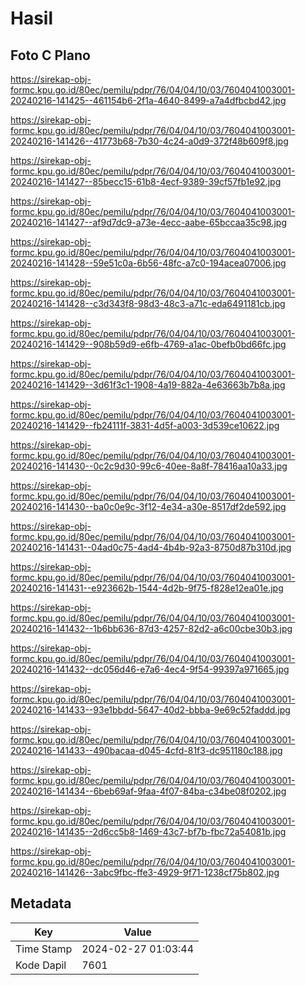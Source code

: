 # Hasil

## Foto C Plano

https://sirekap-obj-formc.kpu.go.id/80ec/pemilu/pdpr/76/04/04/10/03/7604041003001-20240216-141425--461154b6-2f1a-4640-8499-a7a4dfbcbd42.jpg

https://sirekap-obj-formc.kpu.go.id/80ec/pemilu/pdpr/76/04/04/10/03/7604041003001-20240216-141426--41773b68-7b30-4c24-a0d9-372f48b609f8.jpg

https://sirekap-obj-formc.kpu.go.id/80ec/pemilu/pdpr/76/04/04/10/03/7604041003001-20240216-141427--85becc15-61b8-4ecf-9389-39cf57fb1e92.jpg

https://sirekap-obj-formc.kpu.go.id/80ec/pemilu/pdpr/76/04/04/10/03/7604041003001-20240216-141427--af9d7dc9-a73e-4ecc-aabe-65bccaa35c98.jpg

https://sirekap-obj-formc.kpu.go.id/80ec/pemilu/pdpr/76/04/04/10/03/7604041003001-20240216-141428--59e51c0a-6b56-48fc-a7c0-194acea07006.jpg

https://sirekap-obj-formc.kpu.go.id/80ec/pemilu/pdpr/76/04/04/10/03/7604041003001-20240216-141428--c3d343f8-98d3-48c3-a71c-eda6491181cb.jpg

https://sirekap-obj-formc.kpu.go.id/80ec/pemilu/pdpr/76/04/04/10/03/7604041003001-20240216-141429--908b59d9-e6fb-4769-a1ac-0befb0bd66fc.jpg

https://sirekap-obj-formc.kpu.go.id/80ec/pemilu/pdpr/76/04/04/10/03/7604041003001-20240216-141429--3d61f3c1-1908-4a19-882a-4e63663b7b8a.jpg

https://sirekap-obj-formc.kpu.go.id/80ec/pemilu/pdpr/76/04/04/10/03/7604041003001-20240216-141429--fb24111f-3831-4d5f-a003-3d539ce10622.jpg

https://sirekap-obj-formc.kpu.go.id/80ec/pemilu/pdpr/76/04/04/10/03/7604041003001-20240216-141430--0c2c9d30-99c6-40ee-8a8f-78416aa10a33.jpg

https://sirekap-obj-formc.kpu.go.id/80ec/pemilu/pdpr/76/04/04/10/03/7604041003001-20240216-141430--ba0c0e9c-3f12-4e34-a30e-8517df2de592.jpg

https://sirekap-obj-formc.kpu.go.id/80ec/pemilu/pdpr/76/04/04/10/03/7604041003001-20240216-141431--04ad0c75-4ad4-4b4b-92a3-8750d87b310d.jpg

https://sirekap-obj-formc.kpu.go.id/80ec/pemilu/pdpr/76/04/04/10/03/7604041003001-20240216-141431--e923662b-1544-4d2b-9f75-f828e12ea01e.jpg

https://sirekap-obj-formc.kpu.go.id/80ec/pemilu/pdpr/76/04/04/10/03/7604041003001-20240216-141432--1b6bb636-87d3-4257-82d2-a6c00cbe30b3.jpg

https://sirekap-obj-formc.kpu.go.id/80ec/pemilu/pdpr/76/04/04/10/03/7604041003001-20240216-141432--dc056d46-e7a6-4ec4-9f54-99397a971665.jpg

https://sirekap-obj-formc.kpu.go.id/80ec/pemilu/pdpr/76/04/04/10/03/7604041003001-20240216-141433--93e1bbdd-5647-40d2-bbba-9e69c52faddd.jpg

https://sirekap-obj-formc.kpu.go.id/80ec/pemilu/pdpr/76/04/04/10/03/7604041003001-20240216-141433--490bacaa-d045-4cfd-81f3-dc951180c188.jpg

https://sirekap-obj-formc.kpu.go.id/80ec/pemilu/pdpr/76/04/04/10/03/7604041003001-20240216-141434--6beb69af-9faa-4f07-84ba-c34be08f0202.jpg

https://sirekap-obj-formc.kpu.go.id/80ec/pemilu/pdpr/76/04/04/10/03/7604041003001-20240216-141435--2d6cc5b8-1469-43c7-bf7b-fbc72a54081b.jpg

https://sirekap-obj-formc.kpu.go.id/80ec/pemilu/pdpr/76/04/04/10/03/7604041003001-20240216-141426--3abc9fbc-ffe3-4929-9f71-1238cf75b802.jpg


## Metadata

| Key        | Value               |
| ---------- | ------------------- |
| Time Stamp | 2024-02-27 01:03:44 |
| Kode Dapil | 7601                |



